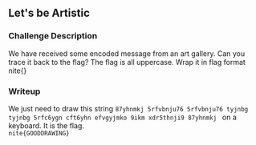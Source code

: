 ## Let's be Artistic

### Challenge Description

We have received some encoded message from an art gallery. Can you trace it back to the flag? The flag is all uppercase. Wrap it in flag format nite{}  

### Writeup

We just need to draw this string `87yhnmkj 5rfvbnju76 5rfvbnju76 tyjnbg tyjnbg 5rfc6ygn cft6yhn efvgyjmko 9ikm xdr5thnji9 87yhnmkj
` on a keyboard. It is the flag.  
```nite{GOODDRAWING}```  